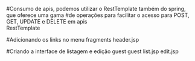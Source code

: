 #Consumo de apis, podemos utilizar o RestTemplate também do spring, que oferece uma gama 
#de operações para facilitar o acesso para POST, GET, UPDATE e DELETE em apis        
RestTemplate

#Adicionando os links no menu 
fragments
   header.jsp

#Criando a interface de listagem e edição guest
guest
   list.jsp
   edit.jsp
